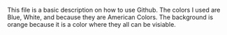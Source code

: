 This file is a basic description on how to use Github. 
The colors I used are Blue, White, and because they are American Colors. 
The background is orange because it is a color where they all can be visiable.